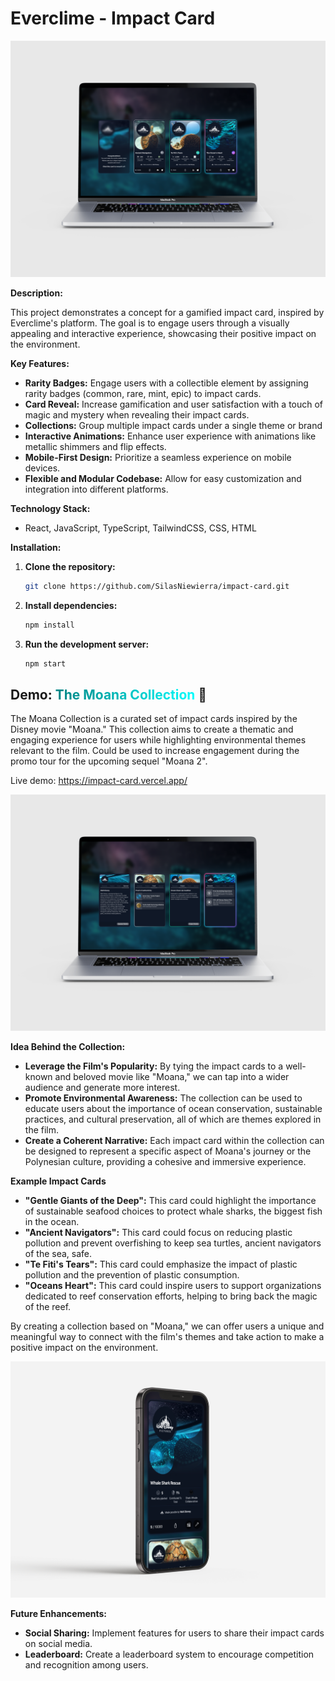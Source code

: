 # Everclime - Impact Card

![alt text](./src/assets/readme/mockup-macbook-front.png)

**Description:**

This project demonstrates a concept for a gamified impact card, inspired by Everclime's platform. The goal is to engage users through a visually appealing and interactive experience, showcasing their positive impact on the environment.

**Key Features:**

- **Rarity Badges:** Engage users with a collectible element by assigning rarity badges (common, rare, mint, epic) to impact cards.
- **Card Reveal:** Increase gamification and user satisfaction with a touch of magic and mystery when revealing their impact cards.
- **Collections:** Group multiple impact cards under a single theme or brand
- **Interactive Animations:** Enhance user experience with animations like metallic shimmers and flip effects.
- **Mobile-First Design:** Prioritize a seamless experience on mobile devices.
- **Flexible and Modular Codebase:** Allow for easy customization and integration into different platforms.

**Technology Stack:**

* React, JavaScript, TypeScript, TailwindCSS, CSS, HTML

**Installation:**

1. **Clone the repository:**
   ```bash
   git clone https://github.com/SilasNiewierra/impact-card.git
   ```
2. **Install dependencies:**
   ```bash
   npm install
   ```
3. **Run the development server:**
   ```bash
   npm start
   ```

## Demo:<span style="background: linear-gradient(90deg, rgba(0,128,128,1) 0%, rgba(0,255,255,1) 100%); -webkit-background-clip: text; -webkit-text-fill-color: transparent;"> The Moana Collection </span>:whale2:

The Moana Collection is a curated set of impact cards inspired by the Disney movie "Moana." This collection aims to create a thematic and engaging experience for users while highlighting environmental themes relevant to the film. Could be used to increase engagement during the promo tour for the upcoming sequel "Moana 2".

Live demo: https://impact-card.vercel.app/

![alt text](./src/assets/readme/mockup-macbook-back.png)

**Idea Behind the Collection:**

* **Leverage the Film's Popularity:** By tying the impact cards to a well-known and beloved movie like "Moana," we can tap into a wider audience and generate more interest.
* **Promote Environmental Awareness:** The collection can be used to educate users about the importance of ocean conservation, sustainable practices, and cultural preservation, all of which are themes explored in the film.
* **Create a Coherent Narrative:** Each impact card within the collection can be designed to represent a specific aspect of Moana's journey or the Polynesian culture, providing a cohesive and immersive experience.

**Example Impact Cards**

* **"Gentle Giants of the Deep":** This card could highlight the importance of sustainable seafood choices to protect whale sharks, the biggest fish in the ocean.
* **"Ancient Navigators":** This card could focus on reducing plastic pollution and prevent overfishing to keep sea turtles, ancient navigators of the sea, safe.
* **"Te Fiti's Tears":** This card could emphasize the impact of plastic pollution and the prevention of plastic consumption.
* **"Oceans Heart":** This card could inspire users to support organizations dedicated to reef conservation efforts, helping to bring back the magic of the reef.

By creating a collection based on "Moana," we can offer users a unique and meaningful way to connect with the film's themes and take action to make a positive impact on the environment.

![alt text](./src/assets/readme/mockup-iphone.png)


**Future Enhancements:**

* **Social Sharing:** Implement features for users to share their impact cards on social media.
* **Leaderboard:** Create a leaderboard system to encourage competition and recognition among users.
